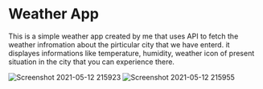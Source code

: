 # Weather App
This is a simple weather app created by me that uses API to fetch the weather infromation about the pirticular city that we have enterd.
it displayes informations like temperature, humidity, weather icon of present situation in the city that you can experience there.

![Screenshot 2021-05-12 215923](https://user-images.githubusercontent.com/62178313/118011253-71623200-b36d-11eb-86f5-7dc433969fb0.jpg)
![Screenshot 2021-05-12 215955](https://user-images.githubusercontent.com/62178313/118011257-72935f00-b36d-11eb-992f-a33b176eaf27.jpg)




